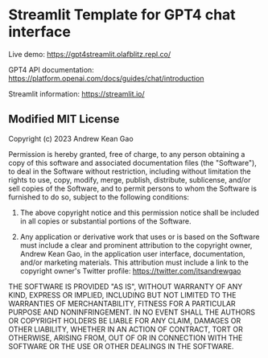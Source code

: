 # Streamlit Template for GPT4 chat interface
Live demo: https://gpt4streamlit.olafblitz.repl.co/

GPT4 API documentation: https://platform.openai.com/docs/guides/chat/introduction

Streamlit information: https://streamlit.io/
## Modified MIT License

Copyright (c) 2023 Andrew Kean Gao

Permission is hereby granted, free of charge, to any person obtaining a copy
of this software and associated documentation files (the "Software"), to deal
in the Software without restriction, including without limitation the rights
to use, copy, modify, merge, publish, distribute, sublicense, and/or sell
copies of the Software, and to permit persons to whom the Software is
furnished to do so, subject to the following conditions:

1. The above copyright notice and this permission notice shall be included in all
copies or substantial portions of the Software.

2. Any application or derivative work that uses or is based on the Software must
include a clear and prominent attribution to the copyright owner, Andrew Kean Gao,
in the application user interface, documentation, and/or marketing materials.
This attribution must include a link to the copyright owner's Twitter profile:
https://twitter.com/itsandrewgao

THE SOFTWARE IS PROVIDED "AS IS", WITHOUT WARRANTY OF ANY KIND, EXPRESS OR
IMPLIED, INCLUDING BUT NOT LIMITED TO THE WARRANTIES OF MERCHANTABILITY,
FITNESS FOR A PARTICULAR PURPOSE AND NONINFRINGEMENT. IN NO EVENT SHALL THE
AUTHORS OR COPYRIGHT HOLDERS BE LIABLE FOR ANY CLAIM, DAMAGES OR OTHER
LIABILITY, WHETHER IN AN ACTION OF CONTRACT, TORT OR OTHERWISE, ARISING FROM,
OUT OF OR IN CONNECTION WITH THE SOFTWARE OR THE USE OR OTHER DEALINGS IN THE
SOFTWARE.
